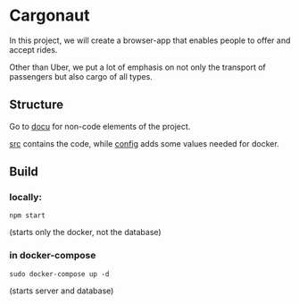 # Cargonaut

In this project, we will create a browser-app that enables people to offer and accept rides.

Other than Uber, we put a lot of emphasis on not only the transport of passengers but also cargo of all types.

## Structure
Go to [docu](docu) for non-code elements of the project.

[src](src) contains the code, while [config](config) adds some values needed for docker.

## Build

### locally:
``npm start``

(starts only the docker, not the database)

### in docker-compose
``sudo docker-compose up -d``

(starts server and database)
